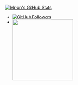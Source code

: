 [![Mr-xn's GitHub Stats](https://github-readme-stats.vercel.app/api?username=Mr-xn&show_icons=true&&them=&hide_title=false)](https://github.com/Mr-xn)
- [![GitHub Followers](https://img.shields.io/github/followers/Mr-xn?label=follower%20github&style=flat-square)](https://github.com/Mr-xn)
- <img align='left' src="https://profile-counter.glitch.me/Mr-xn/count.svg" width="200">

<!--
from https://github.com/anuraghazra/github-readme-stats
**Mr-xn/Mr-xn** is a ✨ _special_ ✨ repository because its `README.md` (this file) appears on your GitHub profile.

Here are some ideas to get you started:

- 🔭 I’m currently working on ...
- 🌱 I’m currently learning ...
- 👯 I’m looking to collaborate on ...
- 🤔 I’m looking for help with ...
- 💬 Ask me about ...
- 📫 How to reach me: ...
- 😄 Pronouns: ...
- ⚡ Fun fact: ...
-->
